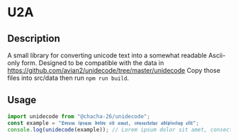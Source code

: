 # U2A

## Description

A small library for converting unicode text into a somewhat readable Ascii-only form.
Designed to be compatible with the data in https://github.com/avian2/unidecode/tree/master/unidecode
Copy those files into src/data then run `npm run build`.

## Usage
```js
import unidecode from "@chacha-26/unidecode";
const example = "𝕷𝖔𝖗𝖊𝖒 𝖎𝖕𝖘𝖚𝖒 𝖉𝖔𝖑𝖔𝖗 𝖘𝖎𝖙 𝖆𝖒𝖊𝖙, 𝖈𝖔𝖓𝖘𝖊𝖈𝖙𝖊𝖙𝖚𝖗 𝖆𝖉𝖎𝖕𝖎𝖘𝖈𝖎𝖓𝖌 𝖊𝖑𝖎𝖙";
console.log(unidecode(example)); // Lorem ipsum dolor sit amet, consectetur adipiscing elit
```
